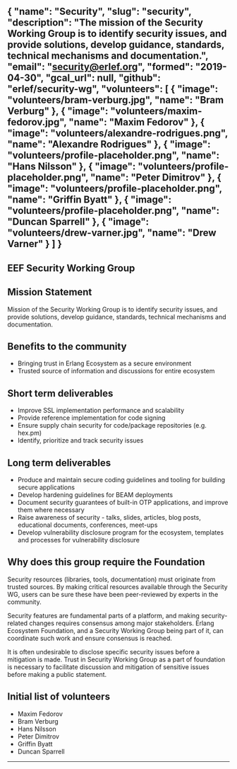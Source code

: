 {
  "name": "Security",
  "slug": "security",
  "description": "The mission of the Security Working Group is to identify security issues, and provide solutions, develop guidance, standards, technical mechanisms and documentation.",
  "email": "security@erlef.org",
  "formed": "2019-04-30",
  "gcal_url": null,
  "github": "erlef/security-wg",
  "volunteers": [
    {
      "image": "volunteers/bram-verburg.jpg",
      "name": "Bram Verburg"
    },
    {
      "image": "volunteers/maxim-fedorov.jpg",
      "name": "Maxim Fedorov"
    },
    {
      "image": "volunteers/alexandre-rodrigues.png",
      "name": "Alexandre Rodrigues"
    },
    {
      "image": "volunteers/profile-placeholder.png",
      "name": "Hans Nilsson"
    },
    {
      "image": "volunteers/profile-placeholder.png",
      "name": "Peter Dimitrov"
    },
    {
      "image": "volunteers/profile-placeholder.png",
      "name": "Griffin Byatt"
    },
    {
      "image": "volunteers/profile-placeholder.png",
      "name": "Duncan Sparrell"
    },
    {
      "image": "volunteers/drew-varner.jpg",
      "name": "Drew Varner"
    }
  ]
}
---
EEF Security Working Group
---

## Mission Statement
Mission of the Security Working Group is to identify security issues, and provide solutions, develop guidance, standards, technical mechanisms and documentation.

## Benefits to the community
- Bringing trust in Erlang Ecosystem as a secure environment
- Trusted source of information and discussions for entire ecosystem

## Short term deliverables
 - Improve SSL implementation performance and scalability
- Provide reference implementation for code signing
- Ensure supply chain security for code/package repositories (e.g. hex.pm)
- Identify, prioritize and track security issues

## Long term deliverables
- Produce and maintain secure coding guidelines and tooling for building secure applications
- Develop hardening guidelines for BEAM deployments
- Document security guarantees of built-in OTP applications, and improve them where necessary
- Raise awareness of security - talks, slides, articles, blog posts, educational documents, conferences, meet-ups
- Develop vulnerability disclosure program for the ecosystem, templates and processes for vulnerability disclosure

## Why does this group require the Foundation
Security resources (libraries, tools, documentation) must originate from trusted sources. By making critical resources available through the Security WG, users can be sure these have been peer-reviewed by experts in the community.

Security features are fundamental parts of a platform, and making security-related changes requires consensus among major stakeholders. Erlang Ecosystem Foundation, and a Security Working Group being part of it, can coordinate such work and ensure consensus is reached.

It is often undesirable to disclose specific security issues before a mitigation is made. Trust in Security Working Group as a part of foundation is necessary to facilitate discussion and mitigation of sensitive issues before making a public statement.

## Initial list of volunteers
- Maxim Fedorov
- Bram Verburg
- Hans Nilsson
- Peter Dimitrov
- Griffin Byatt
- Duncan Sparrell

------------
